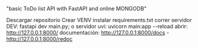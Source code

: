 "basic ToDo list API with FastAPI and online MONGODB"

Descargar repositorio
Crear VENV
instalar requirements.txt
correr servidor DEV: fastapi dev main.py; o servidor uvi: uvicorn main:app --reload
abrir: http://127.0.0.1:8000/
documentación: http://127.0.0.1:8000/docs - http://127.0.0.1:8000/redoc